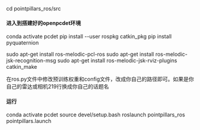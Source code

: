 
cd pointpillars_ros/src


#### 进入到搭建好的openpcdet环境
conda activate pcdet
pip install --user rospkg catkin_pkg
pip install pyquaternion
 
sudo apt-get install ros-melodic-pcl-ros
sudo apt-get install ros-melodic-jsk-recognition-msg
sudo apt-get install ros-melodic-jsk-rviz-plugins
catkin_make

在ros.py文件中修改预训练权重和config文件，改成你自己的路径即可。如果是你自己的雷达或相机219行换成你自己的话题名

#### 运行
conda activate pcdet
source devel/setup.bash
roslaunch pointpillars_ros pointpillars.launch
